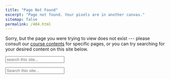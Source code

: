 ```yaml
---
title: "Page Not Found"
excerpt: "Page not found. Your pixels are in another canvas."
sitemap: false
permalink: /404.html
---
```


Sorry, but the page you were trying to view does not exist --- please consult our [course contents](contents) for specific pages, or you can try searching for your desired content on this site below.

<!-- Html Elements for Search -->
<div id="search-container">
<input type="text" id="search-input" placeholder="search this site...">
<ul id="results-container"></ul>
</div>

<!-- Script pointing to search-script.js -->
<script src="/path/to/search-script.js" type="text/javascript"></script>

<!-- Configuration -->
<script>
SimpleJekyllSearch({
  searchInput: document.getElementById('search-input'),
  resultsContainer: document.getElementById('results-container'),
  json: '/search.json'
})
</script>

<!-- HTML elements for search -->
<input type="text" id="search-input" placeholder="Search this site...">
<ul id="results-container"></ul>

<script async src="https://cse.google.com/cse.js?cx=f517f335d138257dd"></script>
<div class="gcse-search"></div>

